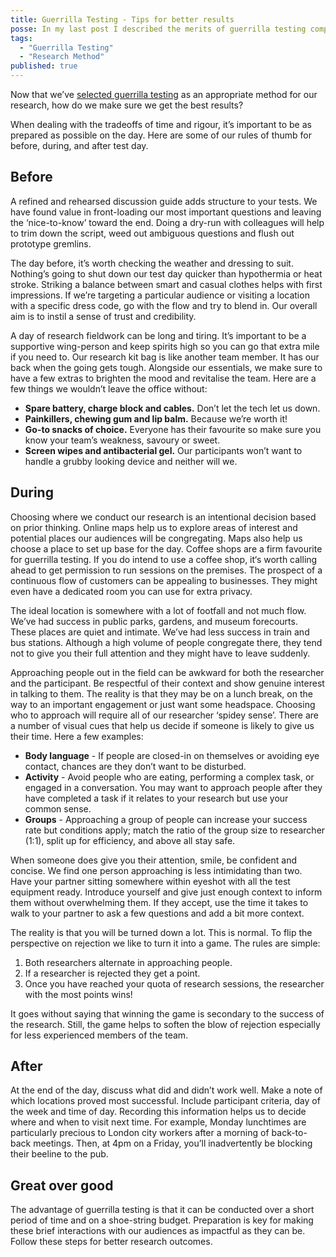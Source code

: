 ```yaml
---
title: Guerrilla Testing - Tips for better results
posse: In my last post I described the merits of guerrilla testing compared with other research methods. In this follow up post I share some tips for getting better results.
tags:
  - "Guerrilla Testing"
  - "Research Method"
published: true
---
```


Now that we’ve [selected guerrilla testing](/writing/2020/03/guerrilla-testing-what-it-is-and-when-to-use-it/) as an appropriate method for our research, how do we make sure we get the best results?

When dealing with the tradeoffs of time and rigour, it’s important to be as prepared as possible on the day. Here are some of our rules of thumb for before, during, and after test day.

## Before

A refined and rehearsed discussion guide adds structure to your tests. We have found value in front-loading our most important questions and leaving the ‘nice-to-know’ toward the end. Doing a dry-run with colleagues will help to trim down the script, weed out ambiguous questions and flush out prototype gremlins.

The day before, it’s worth checking the weather and dressing to suit. Nothing’s going to shut down our test day quicker than hypothermia or heat stroke. Striking a balance between smart and casual clothes helps with first impressions. If we’re targeting a particular audience or visiting a location with a specific dress code, go with the flow and try to blend in. Our overall aim is to instil a sense of trust and credibility.

A day of research fieldwork can be long and tiring. It’s important to be a supportive wing-person and keep spirits high so you can go that extra mile if you need to. Our research kit bag is like another team member. It has our back when the going gets tough. Alongside our essentials, we make sure to have a few extras to brighten the mood and revitalise the team. Here are a few things we wouldn’t leave the office without:

* **Spare battery, charge block and cables.** Don’t let the tech let us down.
* **Painkillers, chewing gum and lip balm.** Because we’re worth it!
* **Go-to snacks of choice.** Everyone has their favourite so make sure you know your team’s weakness, savoury or sweet.
* **Screen wipes and antibacterial gel.** Our participants won’t want to handle a grubby looking device and neither will we.

## During

Choosing where we conduct our research is an intentional decision based on prior thinking. Online maps help us to explore areas of interest and potential places our audiences will be congregating. Maps also help us choose a place to set up base for the day. Coffee shops are a firm favourite for guerrilla testing. If you do intend to use a coffee shop, it‘s worth calling ahead to get permission to run sessions on the premises. The prospect of a continuous flow of customers can be appealing to businesses. They might even have a dedicated room you can use for extra privacy.

The ideal location is somewhere with a lot of footfall and not much flow. We’ve had success in public parks, gardens, and museum forecourts. These places are quiet and intimate. We’ve had less success in train and bus stations. Although a high volume of people congregate there, they tend not to give you their full attention and they might have to leave suddenly.

Approaching people out in the field can be awkward for both the researcher and the participant. Be respectful of their context and show genuine interest in talking to them. The reality is that they may be on a lunch break, on the way to an important engagement or just want some headspace. Choosing who to approach will require all of our researcher ‘spidey sense’. There are a number of visual cues that help us decide if someone is likely to give us their time. Here a few examples:

* **Body language** - If people are closed-in on themselves or avoiding eye contact, chances are they don’t want to be disturbed.
* **Activity** - Avoid people who are eating, performing a complex task, or engaged in a conversation. You may want to approach people after they have completed a task if it relates to your research but use your common sense.
* **Groups** - Approaching a group of people can increase your success rate but conditions apply; match the ratio of the group size to researcher (1:1), split up for efficiency, and above all stay safe.

When someone does give you their attention, smile, be confident and concise. We find one person approaching is less intimidating than two. Have your partner sitting somewhere within eyeshot with all the test equipment ready. Introduce yourself and give just enough context to inform them without overwhelming them. If they accept, use the time it takes to walk to your partner to ask a few questions and add a bit more context.

The reality is that you will be turned down a lot. This is normal. To flip the perspective on rejection we like to turn it into a game. The rules are simple:

1. Both researchers alternate in approaching people.
2. If a researcher is rejected they get a point.
3. Once you have reached your quota of research sessions, the researcher with the most points wins!

It goes without saying that winning the game is secondary to the success of the research. Still, the game helps to soften the blow of rejection especially for less experienced members of the team.

## After

At the end of the day, discuss what did and didn’t work well. Make a note of which locations proved most successful. Include participant criteria, day of the week and time of day. Recording this information helps us to decide where and when to visit next time. For example, Monday lunchtimes are particularly precious to London city workers after a morning of back-to-back meetings. Then, at 4pm on a Friday, you’ll inadvertently be blocking their beeline to the pub.

## Great over good

The advantage of guerrilla testing is that it can be conducted over a short period of time and on a shoe-string budget. Preparation is key for making these brief interactions with our audiences as impactful as they can be. Follow these steps for better research outcomes.
